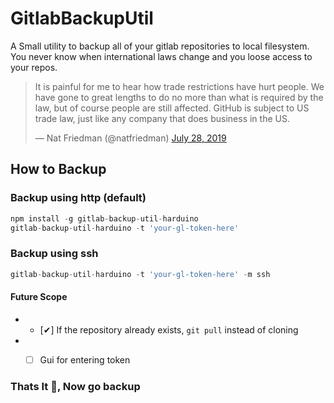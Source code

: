 # GitlabBackupUtil

A Small utility to backup all of your gitlab repositories to local filesystem.
You never know when international laws change and you loose access to your repos.

<blockquote class="twitter-tweet"><p lang="en" dir="ltr">It is painful for me to hear how trade restrictions have hurt people. We have gone to great lengths to do no more than what is required by the law, but of course people are still affected. GitHub is subject to US trade law, just like any company that does business in the US.</p>&mdash; Nat Friedman (@natfriedman) <a href="https://twitter.com/natfriedman/status/1155311121038864384?ref_src=twsrc%5Etfw">July 28, 2019</a></blockquote>

## How to Backup

### Backup using http (default)

```javascript
npm install -g gitlab-backup-util-harduino
gitlab-backup-util-harduino -t 'your-gl-token-here'
```

### Backup using ssh
```javascript
gitlab-backup-util-harduino -t 'your-gl-token-here' -m ssh
```

#### Future Scope
* - [✔] If the repository already exists, `git pull` instead of cloning
* - [ ] Gui for entering token


### Thats It :rocket:, Now go backup
